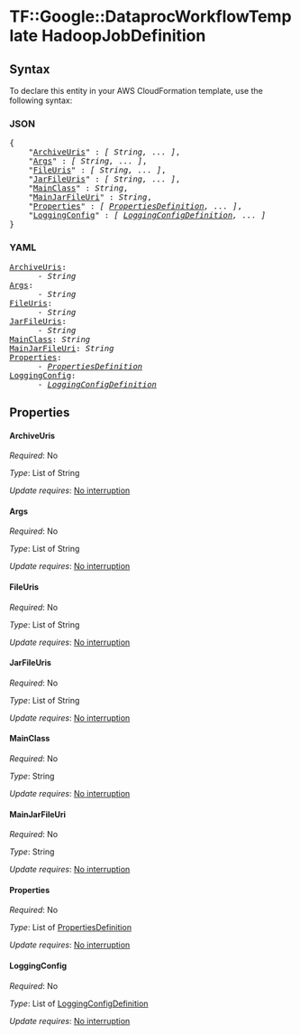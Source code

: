 # TF::Google::DataprocWorkflowTemplate HadoopJobDefinition

## Syntax

To declare this entity in your AWS CloudFormation template, use the following syntax:

### JSON

<pre>
{
    "<a href="#archiveuris" title="ArchiveUris">ArchiveUris</a>" : <i>[ String, ... ]</i>,
    "<a href="#args" title="Args">Args</a>" : <i>[ String, ... ]</i>,
    "<a href="#fileuris" title="FileUris">FileUris</a>" : <i>[ String, ... ]</i>,
    "<a href="#jarfileuris" title="JarFileUris">JarFileUris</a>" : <i>[ String, ... ]</i>,
    "<a href="#mainclass" title="MainClass">MainClass</a>" : <i>String</i>,
    "<a href="#mainjarfileuri" title="MainJarFileUri">MainJarFileUri</a>" : <i>String</i>,
    "<a href="#properties" title="Properties">Properties</a>" : <i>[ <a href="propertiesdefinition.md">PropertiesDefinition</a>, ... ]</i>,
    "<a href="#loggingconfig" title="LoggingConfig">LoggingConfig</a>" : <i>[ <a href="loggingconfigdefinition.md">LoggingConfigDefinition</a>, ... ]</i>
}
</pre>

### YAML

<pre>
<a href="#archiveuris" title="ArchiveUris">ArchiveUris</a>: <i>
      - String</i>
<a href="#args" title="Args">Args</a>: <i>
      - String</i>
<a href="#fileuris" title="FileUris">FileUris</a>: <i>
      - String</i>
<a href="#jarfileuris" title="JarFileUris">JarFileUris</a>: <i>
      - String</i>
<a href="#mainclass" title="MainClass">MainClass</a>: <i>String</i>
<a href="#mainjarfileuri" title="MainJarFileUri">MainJarFileUri</a>: <i>String</i>
<a href="#properties" title="Properties">Properties</a>: <i>
      - <a href="propertiesdefinition.md">PropertiesDefinition</a></i>
<a href="#loggingconfig" title="LoggingConfig">LoggingConfig</a>: <i>
      - <a href="loggingconfigdefinition.md">LoggingConfigDefinition</a></i>
</pre>

## Properties

#### ArchiveUris

_Required_: No

_Type_: List of String

_Update requires_: [No interruption](https://docs.aws.amazon.com/AWSCloudFormation/latest/UserGuide/using-cfn-updating-stacks-update-behaviors.html#update-no-interrupt)

#### Args

_Required_: No

_Type_: List of String

_Update requires_: [No interruption](https://docs.aws.amazon.com/AWSCloudFormation/latest/UserGuide/using-cfn-updating-stacks-update-behaviors.html#update-no-interrupt)

#### FileUris

_Required_: No

_Type_: List of String

_Update requires_: [No interruption](https://docs.aws.amazon.com/AWSCloudFormation/latest/UserGuide/using-cfn-updating-stacks-update-behaviors.html#update-no-interrupt)

#### JarFileUris

_Required_: No

_Type_: List of String

_Update requires_: [No interruption](https://docs.aws.amazon.com/AWSCloudFormation/latest/UserGuide/using-cfn-updating-stacks-update-behaviors.html#update-no-interrupt)

#### MainClass

_Required_: No

_Type_: String

_Update requires_: [No interruption](https://docs.aws.amazon.com/AWSCloudFormation/latest/UserGuide/using-cfn-updating-stacks-update-behaviors.html#update-no-interrupt)

#### MainJarFileUri

_Required_: No

_Type_: String

_Update requires_: [No interruption](https://docs.aws.amazon.com/AWSCloudFormation/latest/UserGuide/using-cfn-updating-stacks-update-behaviors.html#update-no-interrupt)

#### Properties

_Required_: No

_Type_: List of <a href="propertiesdefinition.md">PropertiesDefinition</a>

_Update requires_: [No interruption](https://docs.aws.amazon.com/AWSCloudFormation/latest/UserGuide/using-cfn-updating-stacks-update-behaviors.html#update-no-interrupt)

#### LoggingConfig

_Required_: No

_Type_: List of <a href="loggingconfigdefinition.md">LoggingConfigDefinition</a>

_Update requires_: [No interruption](https://docs.aws.amazon.com/AWSCloudFormation/latest/UserGuide/using-cfn-updating-stacks-update-behaviors.html#update-no-interrupt)

